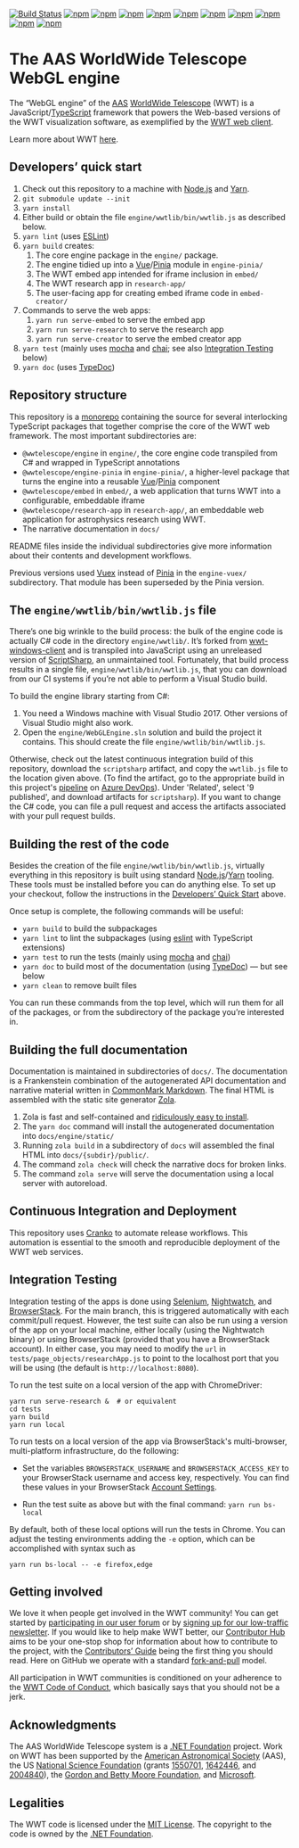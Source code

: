 [![Build Status](https://dev.azure.com/aasworldwidetelescope/WWT/_apis/build/status/WorldWideTelescope.wwt-webgl-engine?branchName=cranko)](https://dev.azure.com/aasworldwidetelescope/WWT/_build/latest?definitionId=21&branchName=cranko)
[![npm](https://img.shields.io/npm/v/@wwtelescope/astro?label=@wwtelescope/astro)](https://www.npmjs.com/package/@wwtelescope/astro)
[![npm](https://img.shields.io/npm/v/@wwtelescope/embed?label=@wwtelescope/embed)](https://www.npmjs.com/package/@wwtelescope/embed)
[![npm](https://img.shields.io/npm/v/@wwtelescope/embed-common?label=@wwtelescope/embed-common)](https://www.npmjs.com/package/@wwtelescope/embed-common)
[![npm](https://img.shields.io/npm/v/@wwtelescope/embed-creator?label=@wwtelescope/embed-creator)](https://www.npmjs.com/package/@wwtelescope/embed-creator)
[![npm](https://img.shields.io/npm/v/@wwtelescope/engine?label=@wwtelescope/engine)](https://www.npmjs.com/package/@wwtelescope/engine)
[![npm](https://img.shields.io/npm/v/@wwtelescope/engine-helpers?label=@wwtelescope/engine-helpers)](https://www.npmjs.com/package/@wwtelescope/engine-helpers)
[![npm](https://img.shields.io/npm/v/@wwtelescope/engine-types?label=@wwtelescope/engine-types)](https://www.npmjs.com/package/@wwtelescope/engine-types)
[![npm](https://img.shields.io/npm/v/@wwtelescope/engine-pinia?label=@wwtelescope/engine-pinia)](https://www.npmjs.com/package/@wwtelescope/engine-pinia)
[![npm](https://img.shields.io/npm/v/@wwtelescope/research-app?label=@wwtelescope/research-app)](https://www.npmjs.com/package/@wwtelescope/research-app)
[![npm](https://img.shields.io/npm/v/@wwtelescope/research-app-messages?label=@wwtelescope/research-app-messages)](https://www.npmjs.com/package/@wwtelescope/research-app-messages)

# The AAS WorldWide Telescope WebGL engine

The “WebGL engine” of the [AAS] [WorldWide Telescope][wwt-home] (WWT) is a
JavaScript/[TypeScript] framework that powers the Web-based versions of the WWT
visualization software, as exemplified by the [WWT web client][webclient].

Learn more about WWT [here][wwt-home].

[AAS]: https://aas.org/
[TypeScript]: https://www.typescriptlang.org/
[wwt-home]: https://worldwidetelescope.org/home/
[webclient]: https://worldwidetelescope.org/webclient/


## Developers’ quick start

1. Check out this repository to a machine with [Node.js] and [Yarn].
1. `git submodule update --init`
1. `yarn install`
1. Either build or obtain the file `engine/wwtlib/bin/wwtlib.js` as described
   below.
1. `yarn lint` (uses [ESLint])
1. `yarn build` creates:
   1. The core engine package in the `engine/` package.
   1. The engine tidied up into a [Vue]/[Pinia] module in `engine-pinia/`
   1. The WWT embed app intended for iframe inclusion in `embed/`
   1. The WWT research app in `research-app/`
   1. The user-facing app for creating embed iframe code in `embed-creator/`
1. Commands to serve the web apps:
   1. `yarn run serve-embed` to serve the embed app
   1. `yarn run serve-research` to serve the research app
   1. `yarn run serve-creator` to serve the embed creator app
1. `yarn test` (mainly uses [mocha] and [chai]; see also [Integration Testing] below)
1. `yarn doc` (uses [TypeDoc])

[Node.js]: https://nodejs.org/en/
[Yarn]: https://yarnpkg.com/
[Vue]: https://vuejs.org/
[Pinia]: https://pinia.vuejs.org/
[ESLint]: https://eslint.org/
[mocha]: https://mochajs.org/
[chai]: https://www.chaijs.com/
[Integration Testing]: #integration-testing
[TypeDoc]: https://typedoc.org/


## Repository structure

This repository is a [monorepo] containing the source for several interlocking
TypeScript packages that together comprise the core of the WWT web framework.
The most important subdirectories are:

[monorepo]: https://en.wikipedia.org/wiki/Monorepo

- `@wwtelescope/engine` in `engine/`, the core engine code transpiled from C# and
  wrapped in TypeScript annotations
- `@wwtelescope/engine-pinia` in `engine-pinia/`, a higher-level package that turns the
  engine into a reusable [Vue]/[Pinia] component
- `@wwtelescope/embed` in `embed/`, a web application that turns WWT into a
  configurable, embeddable iframe
- `@wwtelescope/research-app` in `research-app/`, an embeddable web application for
  astrophysics research using WWT.
- The narrative documentation in `docs/`

README files inside the individual subdirectories give more information about
their contents and development workflows.

Previous versions used [Vuex] instead of [Pinia] in the `engine-vuex/`
subdirectory. That module has been superseded by the Pinia version.

[Vuex]: https://vuex.vuejs.org/


## The `engine/wwtlib/bin/wwtlib.js` file

There’s one big wrinkle to the build process: the bulk of the engine code is
actually C# code in the directory `engine/wwtlib/`. It’s forked from
[wwt-windows-client] and is transpiled into JavaScript using an unreleased
version of [ScriptSharp], an unmaintained tool. Fortunately, that build process
results in a single file, `engine/wwtlib/bin/wwtlib.js`, that you can download
from our CI systems if you’re not able to perform a Visual Studio build.

[wwt-windows-client]: https://github.com/WorldWideTelescope/wwt-windows-client
[ScriptSharp]: https://github.com/nikhilk/scriptsharp

To build the engine library starting from C#:

1. You need a Windows machine with Visual Studio 2017. Other versions of Visual
   Studio might also work.
1. Open the `engine/WebGLEngine.sln` solution and build the project it contains.
   This should create the file `engine/wwtlib/bin/wwtlib.js`.

Otherwise, check out the latest continuous integration build of this repository,
download the `scriptsharp` artifact, and copy the `wwtlib.js` file to the location
given above. (To find the artifact, go to the appropriate build in this project's
[pipeline] on [Azure DevOps]). Under 'Related', select '9 published', and download
artifacts for `scriptsharp`). If you want to change the C# code, you can file a pull
request and access the artifacts associated with your pull request builds.

[Azure DevOps]: https://azure.microsoft.com/en-us/services/devops/?nav=min
[pipeline]: https://dev.azure.com/aasworldwidetelescope/WWT/_build?definitionId=21



## Building the rest of the code

Besides the creation of the file `engine/wwtlib/bin/wwtlib.js`, virtually
everything in this repository is built using standard [Node.js]/[Yarn] tooling.
These tools must be installed before you can do anything else. To set up your
checkout, follow the instructions in the [Developers’ Quick Start][dqs] above.

[dqs]: #developers-quick-start

Once setup is complete, the following commands will be useful:

- `yarn build` to build the subpackages
- `yarn lint` to lint the subpackages (using [eslint] with TypeScript extensions)
- `yarn test` to run the tests (mainly using [mocha] and [chai])
- `yarn doc` to build most of the documentation (using [TypeDoc]) — but see below
- `yarn clean` to remove built files

You can run these commands from the top level, which will run them for all of
the packages, or from the subdirectory of the package you’re interested in.


## Building the full documentation

Documentation is maintained in subdirectories of `docs/`. The documentation is a
Frankenstein combination of the autogenerated API documentation and narrative
material written in [CommonMark Markdown]. The final HTML is assembled with the
static site generator [Zola].

[CommonMark Markdown]: https://commonmark.org/
[Zola]: https://getzola.org/
[TypeDoc]: https://typedoc.org/

1. Zola is fast and self-contained and [ridiculously easy to
   install][install-zola].
1. The `yarn doc` command will install the autogenerated documentation into
   `docs/engine/static/`
1. Running `zola build` in a subdirectory of `docs` will assembled the final HTML
   into `docs/{subdir}/public/`.
1. The command `zola check` will check the narrative docs for broken links.
1. The command `zola serve` will serve the documentation using a local server
   with autoreload.

[install-zola]: https://www.getzola.org/documentation/getting-started/installation/


## Continuous Integration and Deployment

This repository uses [Cranko] to automate release workflows. This automation is
essential to the smooth and reproducible deployment of the WWT web services.

[Cranko]: https://pkgw.github.io/cranko/


## Integration Testing

Integration testing of the apps is done using [Selenium], [Nightwatch], and
[BrowserStack]. For the main branch, this is triggered automatically with each
commit/pull request. However, the test suite can also be run using a version of
the app on your local machine, either locally (using the Nightwatch binary) or
using BrowserStack (provided that you have a BrowserStack account). In either
case, you may need to modify the `url` in `tests/page_objects/researchApp.js` to
point to the localhost port that you will be using (the default is
`http://localhost:8080`).

[Selenium]: https://www.selenium.dev/
[Nightwatch]: https://nightwatchjs.org/
[BrowserStack]: https://www.browserstack.com/

To run the test suite on a local version of the app with ChromeDriver:

```
yarn run serve-research &  # or equivalent
cd tests
yarn build
yarn run local
```

To run tests on a local version of the app via BrowserStack's multi-browser,
multi-platform infrastructure, do the following:

* Set the variables `BROWSERSTACK_USERNAME` and `BROWSERSTACK_ACCESS_KEY` to your BrowserStack
username and access key, respectively. You can find these values in your BrowserStack
[Account Settings].

[Account Settings]: https://www.browserstack.com/accounts/settings

* Run the test suite as above but with the final command: `yarn run bs-local`

By default, both of these local options will run the tests in Chrome. You can
adjust the testing environments adding the `-e` option, which can be
accomplished with syntax such as

```
yarn run bs-local -- -e firefox,edge
```


## Getting involved

We love it when people get involved in the WWT community! You can get started
by [participating in our user forum] or by
[signing up for our low-traffic newsletter]. If you would like to help make
WWT better, our [Contributor Hub] aims to be your one-stop shop for
information about how to contribute to the project, with the
[Contributors’ Guide] being the first thing you should read. Here on GitHub we
operate with a standard [fork-and-pull] model.

[participating in our user forum]: https://wwt-forum.org/
[signing up for our low-traffic newsletter]: https://bit.ly/wwt-signup
[Contributor Hub]: https://worldwidetelescope.github.io/
[Contributors’ Guide]: https://worldwidetelescope.github.io/contributing/
[fork-and-pull]: https://help.github.com/en/articles/about-collaborative-development-models

All participation in WWT communities is conditioned on your adherence to the
[WWT Code of Conduct], which basically says that you should not be a jerk.

[WWT Code of Conduct]: https://worldwidetelescope.github.io/code-of-conduct/


## Acknowledgments

The AAS WorldWide Telescope system is a [.NET Foundation] project. Work on WWT
has been supported by the [American Astronomical Society] (AAS), the US
[National Science Foundation] (grants [1550701], [1642446], and [2004840]), the [Gordon
and Betty Moore Foundation], and [Microsoft].

[American Astronomical Society]: https://aas.org/
[.NET Foundation]: https://dotnetfoundation.org/
[National Science Foundation]: https://www.nsf.gov/
[1550701]: https://www.nsf.gov/awardsearch/showAward?AWD_ID=1550701
[1642446]: https://www.nsf.gov/awardsearch/showAward?AWD_ID=1642446
[2004840]: https://www.nsf.gov/awardsearch/showAward?AWD_ID=2004840
[Gordon and Betty Moore Foundation]: https://www.moore.org/
[Microsoft]: https://www.microsoft.com/


## Legalities

The WWT code is licensed under the [MIT License]. The copyright to the code is
owned by the [.NET Foundation].

[MIT License]: https://opensource.org/licenses/MIT
